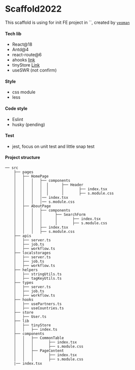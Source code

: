 # Scaffold2022

This scaffold is using for init FE project in ``, created by [`yeoman`](https://yeoman.io/)


#### Tech lib

- React@18
- Antd@4
- react-route@6
- ahooks [link](https://ahooks.js.org/)
- tinyStore [Link](https://github.com/liuxiaocong/tinyStore)
- useSWR (not confirm)


#### Style

- css module
- less

#### Code style

- Eslint
- husky (pending)

#### Test

- jest, focus on unit test and little snap test


#### Project structure

```shell
── src
    ├── pages
    │   ├── HomePage
    │   │   │   ├── components
    │   │   │   │  │      ├── Header
    │   │   │   │  │      │       ├── index.tsx
    │   │   │   │  │      │       ├── s.module.css
    │   │   │   │── index.tsx
    │   │   │   │── s.module.css
    │   ├── AboutPage
    │   │   │   ├── components
    │   │   │   │      ├── SearchForm
    │   │   │   │      │       ├── index.tsx
    │   │   │   │      │       ├── s.module.css
    │   │   │   ├── index.tsx
    │   │   │   ├── s.module.css
    ├── apis
    │   ├── server.ts
    │   ├── job.ts
    │   ├── workflow.ts
    ├── localstorages
    │   ├── server.ts
    │   ├── job.ts
    │   ├── workflow.ts
    ├── helpers
    │   ├── stringUtils.ts
    │   ├── tagKeyUtils.ts
    ├── types
    │   ├── server.ts
    │   ├── job.ts
    │   ├── workflow.ts
    ├── hooks
    │   ├── usePartners.ts
    │   ├── useCountries.ts
    ├── store
    │   ├── User.ts
    ├── lib
    │   ├── tinyStore
    │   │   ├── index.ts
    ├── components
    │   │   ├── CommonTable
    │   │   │       ├── index.tsx
    │   │   │       ├── s.module.css
    │   │   ├── PageContent
    │   │   │       ├── index.tsx
    │   │   │       ├── s.module.css
    |── index.tsx
```

